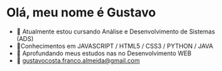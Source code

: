 <h1>Olá, meu nome é Gustavo</h1>

- 🔭 Atualmente estou cursando Análise e Desenvolvimento de Sistemas (ADS)
- 📌Conhecimentos em JAVASCRIPT / HTML5 / CSS3 / PYTHON / JAVA
- 🌱 Aprofundando meus estudos nas no Desenvolvimento WEB
- 📧 gustavocosta.franco.almeida@gmail.com 
